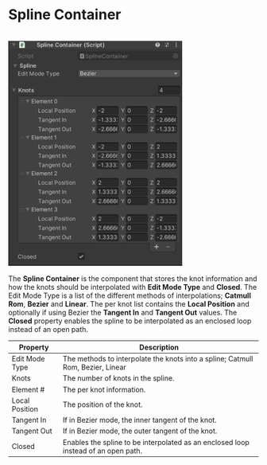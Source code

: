 # Spline Container
<br/><img src="images/spline-container.png" alt="Spline Container" width="350"/>

The **Spline Container** is the component that stores the knot information and how the knots should be interpolated with **Edit Mode Type** and **Closed**. The Edit Mode Type is a list of the different methods of interpolations; **Catmull Rom**, **Bezier** and **Linear**. The per knot list contains the **Local Position** and optionally if using Bezier the **Tangent In** and **Tangent Out** values. The **Closed** property enables the spline to be interpolated as an enclosed loop instead of an open path. 

| **Property**                     | **Description**                                              |
| -------------------------------- | ------------------------------------------------------------ |
| Edit Mode Type                   | The methods to interpolate the knots into a spline; Catmull Rom, Bezier, Linear |
| Knots                            | The number of knots in the spline.                   |
| Element #                        | The per knot information.                             |
| Local Position                   | The position of the knot.                                    |
| Tangent In                       | If in Bezier mode, the inner tangent of the knot.            |
| Tangent Out                      | If in Bezier mode, the outer tangent of the knot.            |
| Closed                            | Enables the spline to be interpolated as an enclosed loop instead of an open path.|


         

